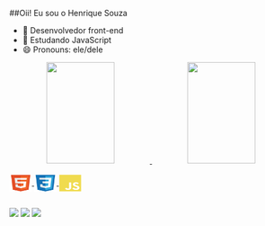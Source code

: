 ##Oii! Eu sou o Henrique Souza 

- 🔭 Desenvolvedor front-end 
- 🌱 Estudando JavaScript
- 😄 Pronouns: ele/dele

<div align="center">
  <a href="https://github.com/HenriqueSouzaF">
  <img height="180em" width="49%" src="https://github-readme-stats.vercel.app/api?username=HenriqueSouzaF&show_icons=true&theme=dark&include_all_commits=true&count_private=true"/>
  <img height="180em" width="49%"  src="https://github-readme-stats.vercel.app/api/top-langs/?username=HenriqueSouzaF&layout=compact&langs_count=7&theme=dark"/>
</div>
  <div style="display: inline_block"><br>
     <img align="center" alt="Rafa-HTML" height="30" width="40" src="https://raw.githubusercontent.com/devicons/devicon/master/icons/html5/html5-original.svg">
    <img align="center" alt="Rafa-CSS" height="30" width="40" src="https://raw.githubusercontent.com/devicons/devicon/master/icons/css3/css3-original.svg">
  <img align="center" alt="Rafa-Js" height="30" width="40" src="https://raw.githubusercontent.com/devicons/devicon/master/icons/javascript/javascript-plain.svg">
  
</div>
  
  ##
  
  <div>
     
 <a href="PIPICOღ#0668" target="_blank"><img src="https://img.shields.io/badge/Discord-7289DA?style=for-the-badge&logo=discord&logoColor=white" target="_blank"></a> 
  <a href = "henriquebest338@gmail.com"><img src="https://img.shields.io/badge/-Gmail-%23333?style=for-the-badge&logo=gmail&logoColor=white" target="_blank"></a>
  <a href="https://www.linkedin.com/in/henrique-souza-141753253/" target="_blank"><img src="https://img.shields.io/badge/-LinkedIn-%230077B5?style=for-the-badge&logo=linkedin&logoColor=white" target="_blank"></a> 
 
 
  </div>

